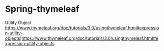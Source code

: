 # Spring-thymeleaf
Utility Object<br>
https://www.thymeleaf.org/doc/tutorials/3.0/usingthymeleaf.html#expression-utility-objects)https://www.thymeleaf.org/doc/tutorials/3.0/usingthymeleaf.html#expression-utility-objects
